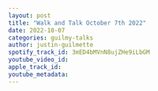 ```yaml
---
layout: post
title: "Walk and Talk October 7th 2022"
date: 2022-10-07
categories: guilmy-talks
author: justin-guilmette
spotify_track_id: 3mED4bMVnN8ujZHe9iLbGM
youtube_video_id: 
apple_track_id: 
youtube_metadata: 
---
```

